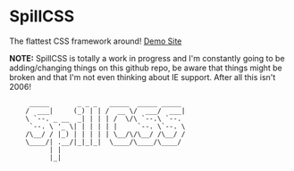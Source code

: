 # SpillCSS
The flattest CSS framework around!
[Demo Site](https://spillcss.dekutree.org)

**NOTE:** SpillCSS is totally a work in progress and I'm constantly going to be adding/changing things on this github repo, be aware that things might be broken and that I'm not even thinking about IE support. After all this isn't 2006!



         _____       _ _ _   _____  _____ _____ 
        /  ___|     (_) | | /  __ \/  ___/  ___|
        \ `--. _ __  _| | | | /  \/\ `--.\ `--. 
         `--. \ '_ \| | | | | |     `--. \`--. \
        /\__/ / |_) | | | | | \__/\/\__/ /\__/ /
        \____/| .__/|_|_|_|  \____/\____/\____/ 
              | |                               
              |_|                               


